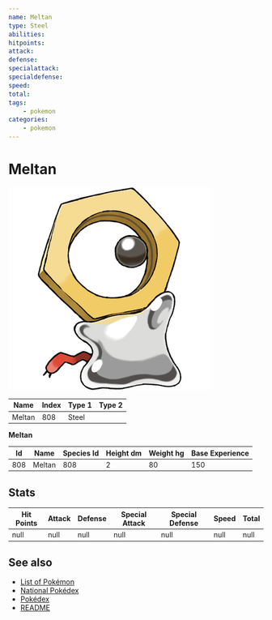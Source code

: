 ```yaml
---
name: Meltan
type: Steel
abilities: 
hitpoints: 
attack: 
defense: 
specialattack: 
specialdefense: 
speed: 
total: 
tags:
    - pokemon
categories:
    - pokemon
---
```


# Meltan


![Meltan](images/808.png)

| **Name** | **Index** | **Type 1** | **Type 2** |
|----|----|----|----|
| Meltan | 808 | Steel  |  |

**Meltan** 




| **Id** | **Name** | **Species Id** | **Height dm** | **Weight hg** | **Base Experience** |
|--------|----------|----------------|------------|------------|---------------------|
| 808 | Meltan | 808 | 2 | 80 | 150 |



## Stats

| **Hit Points** | **Attack** | **Defense** | **Special Attack** | **Special Defense** | **Speed** | **Total** |
|----------------|------------|-------------|--------------------|---------------------|-----------|-----------|
| null | null | null | null | null | null | null |

## See also

- [List of Pokémon](../pokemon.md)
- [National Pokédex](../national_pokedex.md)
- [Pokédex](../pokedex.md)
- [README](../README.md)
